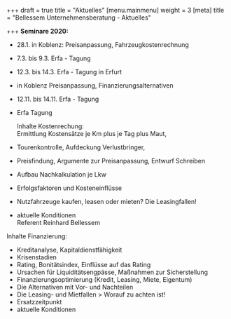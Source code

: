 +++
draft = true
title = "Aktuelles"
[menu.mainmenu]
weight = 3
[meta]
title = "Bellessem Unternehmensberatung - Aktuelles"

+++
**Seminare 2020:**

* 28.1. in Koblenz: Preisanpassung, Fahrzeugkostenrechnung
* 7.3. bis 9.3. Erfa - Tagung
* 12.3. bis 14.3. Erfa - Tagung in Erfurt
* in Koblenz Preisanpassung, Finanzierungsalternativen
* 12.11. bis 14.11. Erfa - Tagung
* Erfa Tagung  
     
  Inhalte Kostenrechung:  
  Ermittlung Kostensätze je Km plus je Tag plus Maut,


* Tourenkontrolle, Aufdeckung Verlustbringer,
* Preisfindung, Argumente zur Preisanpassung, Entwurf Schreiben
* Aufbau Nachkalkulation je Lkw
* Erfolgsfaktoren und Kosteneinflüsse
* Nutzfahrzeuge kaufen, leasen oder mieten? Die Leasingfallen!
* aktuelle Konditionen  
  Referent Reinhard Bellessem

Inhalte Finanzierung:

* Kreditanalyse, Kapitaldienstfähigkeit
* Krisenstadien
* Rating, Bonitätsindex, Einflüsse auf das Rating
* Ursachen für Liquiditätsengpässe, Maßnahmen zur Sicherstellung
* Finanzierungsoptimierung (Kredit, Leasing, Miete, Eigentum)
* Die Alternativen mit Vor- und Nachteilen
* Die Leasing- und Mietfallen > Worauf zu achten ist!
* Ersatzzeitpunkt
* aktuelle Konditionen